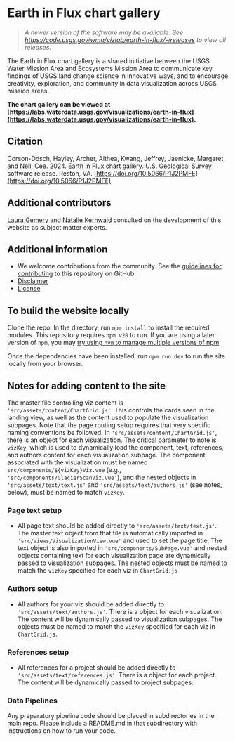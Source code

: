 # Earth in Flux chart gallery

> _A newer version of the software may be available. See https://code.usgs.gov/wma/vizlab/earth-in-flux/-/releases to view all releases._

The Earth in Flux chart gallery is a shared initiative between the USGS Water Mission Area and Ecosystems Mission Area to communicate key findings of USGS land change science in innovative ways, and to encourage creativity, exploration, and community in data visualization across USGS mission areas.

**The chart gallery can be viewed at [https://labs.waterdata.usgs.gov/visualizations/earth-in-flux](https://labs.waterdata.usgs.gov/visualizations/earth-in-flux).**

## Citation

Corson-Dosch, Hayley, Archer, Althea, Kwang, Jeffrey, Jaenicke, Margaret, and Nell, Cee. 2024. Earth in Flux chart gallery. U.S. Geological Survey software release. Reston, VA. [https://doi.org/10.5066/P1J2PMFE](https://doi.org/10.5066/P1J2PMFE)

## Additional contributors
[Laura Gemery](https://www.usgs.gov/staff-profiles/laura-gemery) and [Natalie Kerhwald](https://www.usgs.gov/staff-profiles/natalie-m-kehrwald) consulted on the development of this website as subject matter experts.

## Additional information
* We welcome contributions from the community. See the [guidelines for contributing](https://github.com/DOI-USGS/earth-in-flux/) to this repository on GitHub.
* [Disclaimer](https://code.usgs.gov/wma/vizlab/earth-in-flux/-/blob/main/DISCLAIMER.md)
* [License](https://code.usgs.gov/wma/vizlab/earth-in-flux/-/blob/main/LICENSE.md)

## To build the website locally
Clone the repo. In the directory, run `npm install` to install the required modules. This repository requires `npm v20` to run. If you are using a later version of `npm`, you may [try using `nvm` to manage multiple versions of npm](https://betterprogramming.pub/how-to-change-node-js-version-between-projects-using-nvm-3ad2416bda7e).

Once the dependencies have been installed, run `npm run dev` to run the site locally from your browser.

## Notes for adding content to the site
The master file controlling viz content is `'src/assets/content/ChartGrid.js'`. This controls the cards seen in the landing view, as well as the content used to populate the visualization subpages. Note that the page routing setup requires that very specific naming conventions be followed. In `'src/assets/content/ChartGrid.js'`, there is an object for each visualization. The critical parameter to note is `vizKey`, which is used to dynamically load the component, text, references, and authors content for each visualization subpage. The component associated with the visualization must be named `src/components/${vizKey}Viz.vue` (e.g., `'src/components/GlacierScanViz.vue'`), and the nested objects in `'src/assets/text/text.js'` and `'src/assets/text/authors.js'` (see notes, below), must be named to match `vizKey`.

### Page text setup
  * All page text should be added directly to `'src/assets/text/text.js'`. The master text object from that file is automatically imported in `'src/views/VisualizationView.vue'` and used to set the page title. The text object is also imported in `'src/components/SubPage.vue'` and nested objects containing text for each visualization page are dynamically passed to visualization subpages. The nested objects must be named to match the `vizKey` specified for each viz in `ChartGrid.js`

### Authors setup
  * All authors for your viz should be added directly to `'src/assets/text/authors.js'`. There is a object for each visualization. The content will be dynamically passed to visualization subpages. The objects must be named to match the `vizKey` specified for each viz in `ChartGrid.js`.

### References setup
  * All references for a project should be added directly to `'src/assets/text/references.js'`. There is a object for each project. The content will be dynamically passed to project subpages.

### Data Pipelines
Any preparatory pipeline code should be placed in subdirectories in the main repo. Please include a README.md in that subdirectory with instructions on how to run your code.

